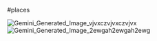 #places


![Gemini_Generated_Image_vjvxczvjvxczvjvx](https://github.com/user-attachments/assets/8d4866a5-f015-468a-8bf5-45de85c68010) ![Gemini_Generated_Image_2ewgah2ewgah2ewg](https://github.com/user-attachments/assets/ff3f3b81-f818-43f6-98fb-e60abeaf6df2)